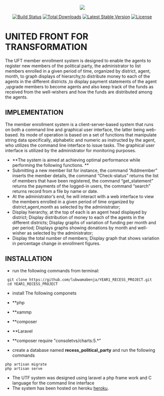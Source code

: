 <p align="center"><img src="https://laravel.com/assets/img/components/logo-laravel.svg"></p>

<p align="center">
<a href="https://travis-ci.org/laravel/framework"><img src="https://travis-ci.org/laravel/framework.svg" alt="Build Status"></a>
<a href="https://packagist.org/packages/laravel/framework"><img src="https://poser.pugx.org/laravel/framework/d/total.svg" alt="Total Downloads"></a>
<a href="https://packagist.org/packages/laravel/framework"><img src="https://poser.pugx.org/laravel/framework/v/stable.svg" alt="Latest Stable Version"></a>
<a href="https://packagist.org/packages/laravel/framework"><img src="https://poser.pugx.org/laravel/framework/license.svg" alt="License"></a>
</p>

# UNITED FRONT FOR TRANSFORMATION

The UFT member enrollment system is designed to enable the agents to register new members of the political party, the administrator to list members enrolled in a given period of time, organized by district, agent, month, to graph
displays of hierarchy,to distribute money to each of the agents in the different districts ,to display payment statements of the agent ,upgrade members to become agents and also keep track of the funds as received from the well-wishers and how the funds are distributed among the agents.

## IMPLEMENTATION
The member enrollment system is a client-server-based system that runs on both a command line and graphical user interface, the latter being web-based. Its mode of operation is based on a set of functions that manipulate string data specifically, alphabetic and numeric as instructed by the agent, who utilizes the command line interface to issue tasks. The graphical user interface is utilized by the administrator for monitoring purposes. 
- **The system is aimed at achieving optimal performance while performing the following functions. **
- Submitting a new member list for instance, the command “Addmember” inserts the member details, the command “Check-status” returns the list of members that have been registered, the command “get_statement” returns the payments of the logged-in users, the command “search” returns record from a file by name or date. 
- At the administrator’s end, he will interact with a web interface to view the members enrolled in a given period of time organized by district,agent,month as selected by the administrator;
- Display hierarchy, at the top of each is an agent head displayed by district; Display distribution of money to each of the agents in the different districts; Display graphs of variation of funding per month and per period; Displays graphs showing donations by month and well-wisher as selected by the administrator; 
- Display the total number of members; Display graph that shows variation in percentage change in enrollment figures.


## INSTALLATION

- run the following commands from terminal:
```
 git clone https://github.com/lubwamabenja/YEAR1_RECESS_PROJECT.git
 cd YEAR1_RECESS_PROJECT

```
- install The following componets
- **php
- **xammp
- **composer
- **Laravel
- **composer require "consoletvs/charts:5.*"

- create a database named **recess_political_party** and run the following commands
```
php artisan migrate
php artisan serve
```
- The UTF system was designed using laravel a php frame work and C language for the command line interface
- The system has been hosted on heroku [heroku](https://laravelrecessproject.herokuapp.com).


